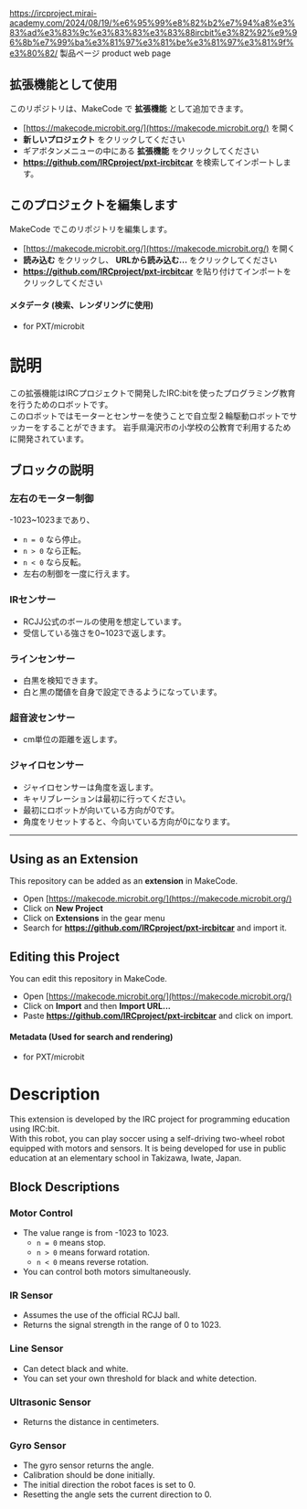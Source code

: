 https://ircproject.mirai-academy.com/2024/08/19/%e6%95%99%e8%82%b2%e7%94%a8%e3%83%ad%e3%83%9c%e3%83%83%e3%83%88ircbit%e3%82%92%e9%96%8b%e7%99%ba%e3%81%97%e3%81%be%e3%81%97%e3%81%9f%e3%80%82/
製品ページ
product web page

## 拡張機能として使用

このリポジトリは、MakeCode で **拡張機能** として追加できます。

* [https://makecode.microbit.org/](https://makecode.microbit.org/) を開く
* **新しいプロジェクト** をクリックしてください
* ギアボタンメニューの中にある **拡張機能** をクリックしてください
* **https://github.com/IRCproject/pxt-ircbitcar** を検索してインポートします。

## このプロジェクトを編集します

MakeCode でこのリポジトリを編集します。

* [https://makecode.microbit.org/](https://makecode.microbit.org/) を開く
* **読み込む** をクリックし、 **URLから読み込む...** をクリックしてください
* **https://github.com/IRCproject/pxt-ircbitcar** を貼り付けてインポートをクリックしてください

#### メタデータ (検索、レンダリングに使用)

* for PXT/microbit
<script src="https://makecode.com/gh-pages-embed.js"></script><script>makeCodeRender("{{ site.makecode.home_url }}", "{{ site.github.owner_name }}/{{ site.github.repository_name }}");</script>

# 説明
この拡張機能はIRCプロジェクトで開発したIRC:bitを使ったプログラミング教育を行うためのロボットです。  
このロボットではモーターとセンサーを使うことで自立型２輪駆動ロボットでサッカーをすることができます。
岩手県滝沢市の小学校の公教育で利用するために開発されています。

## ブロックの説明
### 左右のモーター制御
-1023~1023まであり、  
  - `n = 0` なら停止。  
  - `n > 0` なら正転。  
  - `n < 0` なら反転。  
- 左右の制御を一度に行えます。

### IRセンサー
- RCJJ公式のボールの使用を想定しています。  
- 受信している強さを0~1023で返します。

### ラインセンサー
- 白黒を検知できます。  
- 白と黒の閾値を自身で設定できるようになっています。

### 超音波センサー
- cm単位の距離を返します。

### ジャイロセンサー
- ジャイロセンサーは角度を返します。  
- キャリブレーションは最初に行ってください。  
- 最初にロボットが向いている方向が0です。  
- 角度をリセットすると、今向いている方向が0になります。

---

## Using as an Extension

This repository can be added as an **extension** in MakeCode.

* Open [https://makecode.microbit.org/](https://makecode.microbit.org/)
* Click on **New Project**
* Click on **Extensions** in the gear menu
* Search for **https://github.com/IRCproject/pxt-ircbitcar** and import it.

## Editing this Project

You can edit this repository in MakeCode.

* Open [https://makecode.microbit.org/](https://makecode.microbit.org/)
* Click on **Import** and then **Import URL...**
* Paste **https://github.com/IRCproject/pxt-ircbitcar** and click on import.

#### Metadata (Used for search and rendering)

* for PXT/microbit
<script src="https://makecode.com/gh-pages-embed.js"></script><script>makeCodeRender("{{ site.makecode.home_url }}", "{{ site.github.owner_name }}/{{ site.github.repository_name }}");</script>

# Description
This extension is developed by the IRC project for programming education using IRC:bit.  
With this robot, you can play soccer using a self-driving two-wheel robot equipped with motors and sensors.
It is being developed for use in public education at an elementary school in Takizawa, Iwate, Japan.

## Block Descriptions
### Motor Control
- The value range is from -1023 to 1023.  
  - `n = 0` means stop.  
  - `n > 0` means forward rotation.  
  - `n < 0` means reverse rotation.
- You can control both motors simultaneously.

### IR Sensor
- Assumes the use of the official RCJJ ball.  
- Returns the signal strength in the range of 0 to 1023.

### Line Sensor
- Can detect black and white.  
- You can set your own threshold for black and white detection.

### Ultrasonic Sensor
- Returns the distance in centimeters.

### Gyro Sensor
- The gyro sensor returns the angle.
- Calibration should be done initially.
- The initial direction the robot faces is set to 0.
- Resetting the angle sets the current direction to 0.
